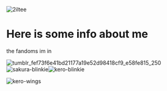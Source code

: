 ![2iltee](https://github.com/user-attachments/assets/b2a064c2-15c8-4332-96c4-a689a36bdda4)


	
 # Here is some info about me
 the fandoms im in 
 
 ![tumblr_fef73f6e41bd21177a19e52d98418cf9_e58fe815_250](https://github.com/user-attachments/assets/4af1a4b7-9b0d-4f30-8abd-3cd9d643ad36)![sakura-blinkie](https://github.com/user-attachments/assets/9d62a312-d375-41a6-ac6b-4f36c8d032f7)![kero-blinkie](https://github.com/user-attachments/assets/5e2042c1-b8e7-4bfb-907d-04ca2eb3d878)

![kero-wings](https://github.com/user-attachments/assets/2b873676-37fa-4f42-89b3-7ccc18b7e37c)


<!---
Soul-isUntouched/Soul-isUntouched is a ✨ special ✨ repository because its `README.md` (this file) appears on your GitHub profile.
You can click the Preview link to take a look at your changes.
--->
